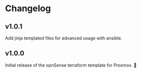 # Changelog

## v1.0.1

Add jinja templated files for advanced usage with ansible.

## v1.0.0

Initial release of the opnSense terraform template for Proxmox. 🚀
